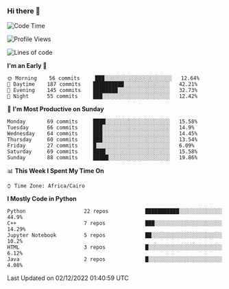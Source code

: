 ### Hi there 👋

<!--
**AMR-KELEG/AMR-KELEG** is a ✨ _special_ ✨ repository because its `README.md` (this file) appears on your GitHub profile.

Here are some ideas to get you started:

- 🔭 I’m currently working on ...
- 🌱 I’m currently learning ...
- 👯 I’m looking to collaborate on ...
- 🤔 I’m looking for help with ...
- 💬 Ask me about ...
- 📫 How to reach me: ...
- 😄 Pronouns: ...
- ⚡ Fun fact: ...
-->

<!--START_SECTION:waka-->
![Code Time](http://img.shields.io/badge/Code%20Time-0%20secs-blue)

![Profile Views](http://img.shields.io/badge/Profile%20Views-0-blue)

![Lines of code](https://img.shields.io/badge/From%20Hello%20World%20I%27ve%20Written-2%20Million%20lines%20of%20code-blue)

**I'm an Early 🐤** 

```text
🌞 Morning    56 commits     ███░░░░░░░░░░░░░░░░░░░░░░   12.64% 
🌆 Daytime    187 commits    ██████████░░░░░░░░░░░░░░░   42.21% 
🌃 Evening    145 commits    ████████░░░░░░░░░░░░░░░░░   32.73% 
🌙 Night      55 commits     ███░░░░░░░░░░░░░░░░░░░░░░   12.42%

```
📅 **I'm Most Productive on Sunday** 

```text
Monday       69 commits     ████░░░░░░░░░░░░░░░░░░░░░   15.58% 
Tuesday      66 commits     ███░░░░░░░░░░░░░░░░░░░░░░   14.9% 
Wednesday    64 commits     ███░░░░░░░░░░░░░░░░░░░░░░   14.45% 
Thursday     60 commits     ███░░░░░░░░░░░░░░░░░░░░░░   13.54% 
Friday       27 commits     █░░░░░░░░░░░░░░░░░░░░░░░░   6.09% 
Saturday     69 commits     ████░░░░░░░░░░░░░░░░░░░░░   15.58% 
Sunday       88 commits     █████░░░░░░░░░░░░░░░░░░░░   19.86%

```


📊 **This Week I Spent My Time On** 

```text
⌚︎ Time Zone: Africa/Cairo

```

**I Mostly Code in Python** 

```text
Python                   22 repos            ███████████░░░░░░░░░░░░░░   44.9% 
C++                      7 repos             ███░░░░░░░░░░░░░░░░░░░░░░   14.29% 
Jupyter Notebook         5 repos             ██░░░░░░░░░░░░░░░░░░░░░░░   10.2% 
HTML                     3 repos             █░░░░░░░░░░░░░░░░░░░░░░░░   6.12% 
Java                     2 repos             █░░░░░░░░░░░░░░░░░░░░░░░░   4.08%

```



 Last Updated on 02/12/2022 01:40:59 UTC
<!--END_SECTION:waka-->
